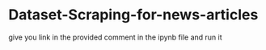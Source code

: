 # Dataset-Scraping-for-news-articles
give you link in the provided comment in the ipynb file and run it

